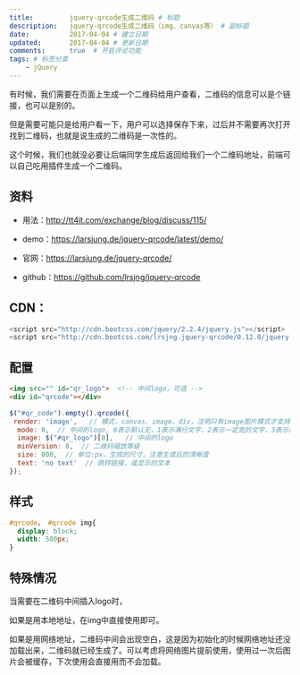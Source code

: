 ```yaml
---
title:         jquery-qrcode生成二维码 # 标题
description:   jquery-qrcode生成二维码（img、canvas等） # 副标题
date:          2017-04-04 # 建立日期
updated:       2017-04-04 # 更新日期
comments:      true  # 开启评论功能
tags: # 标签分类
    - jQuery
---
```



有时候，我们需要在页面上生成一个二维码给用户查看，二维码的信息可以是个链接，也可以是别的。

但是需要可能只是给用户看一下，用户可以选择保存下来，过后并不需要再次打开找到二维码，也就是说生成的二维码是一次性的。

这个时候，我们也就没必要让后端同学生成后返回给我们一个二维码地址，前端可以自己吃用插件生成一个二维码。

## 资料

* 用法：http://tt4it.com/exchange/blog/discuss/115/

* demo：https://larsjung.de/jquery-qrcode/latest/demo/

* 官网：https://larsjung.de/jquery-qrcode/

* github：https://github.com/lrsjng/jquery-qrcode



## CDN：
```js
<script src="http://cdn.bootcss.com/jquery/2.2.4/jquery.js"></script>
<script src="http://cdn.bootcss.com/lrsjng.jquery-qrcode/0.12.0/jquery.qrcode.min.js"></script>
```

## 配置
```html
<img src="" id="qr_logo">  <!-- 中间logo，可选 -->
<div id="qrcode"></div>
```

```js
$("#qr_code").empty().qrcode({  
 render: 'image',   // 模式，canvas、image、div，注明只有image图片模式才支持长按保存
  mode: 0,  // 中间的logo, 0表示默认无，1表示满行文字，2表示一定宽的文字，3表示满行方形图片，4表示一定宽的方形图片
  image: $("#qr_logo")[0],   // 中间的logo
  minVersion: 8,  // 二维码缩放等级
  size: 800,  // 单位:px，生成的尺寸，注意生成后的清晰度
  text: 'no text'  // 跳转链接，或显示的文本
});
```


## 样式
```css
#qrcode， #qrcode img{
  display: block;  
  width: 500px;
}
```


## 特殊情况

当需要在二维码中间插入logo时，

如果是用本地地址，在img中直接使用即可。

如果是用网络地址，二维码中间会出现空白，这是因为初始化的时候网络地址还没加载出来，二维码就已经生成了。可以考虑将网络图片提前使用，使用过一次后图片会被缓存，下次使用会直接用而不会加载。
